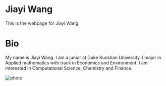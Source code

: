 # Jiayi Wang
This is the webpage for Jiayi Wang.

# Bio
My name is Jiayi Wang. I am a junior at Duke Kunshan University. I major in Applied mathematics with track in Economics and Environment. I am interested in Computational Science, Chemistry and Finance.

![photo](https://github.com/Rising-Stars-by-Sunshine/Jiayi-Wang/blob/main/image/11232435.png)

